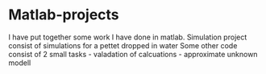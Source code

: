 # Matlab-projects

I have put together some work I have done in matlab.
Simulation project consist of simulations for a pettet dropped in water
Some other code consist of 2 small tasks
    - valadation of calcuations
    - approximate unknown modell